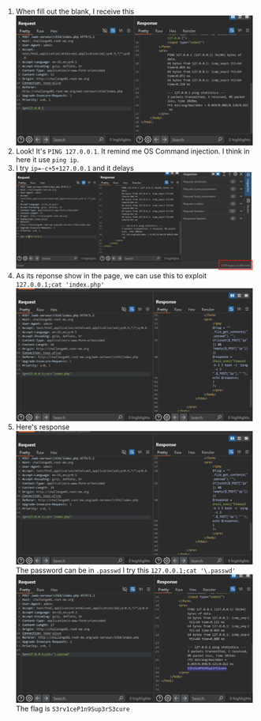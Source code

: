 1. When fill out the blank, I receive this
![alt text](image.png)
2. Look! It's `PING 127.0.0.1`. It remind me OS Command injection. I think in here it use `ping ip`.
3. I try `ip=-c+5+127.0.0.1` and it delays
![alt text](image-1.png)
4. As its reponse show in the page, we can use this to exploit `127.0.0.1;cat 'index.php'`
![alt text](image-2.png)
5. Here's response
![alt text](image-3.png)
The password can be in `.passwd`
I try this `127.0.0.1;cat '\.passwd'`
![alt text](image-4.png)
The flag is `S3rv1ceP1n9Sup3rS3cure`